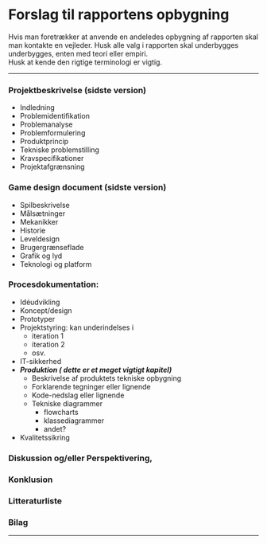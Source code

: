 
<h1>Forslag til rapportens opbygning</h1>

Hvis man foretrækker at anvende en andeledes opbygning af rapporten skal man kontakte en vejleder.
Husk alle valg i rapporten skal underbygges underbygges, enten med teori eller empiri.  
Husk at kende den rigtige terminologi er vigtig.  

----------------------

### Projektbeskrivelse (sidste version)
- Indledning
- Problemidentifikation 
- Problemanalyse
- Problemformulering 
- Produktprincip 
- Tekniske problemstilling 
- Kravspecifikationer
- Projektafgrænsning 

### Game design document (sidste version)
- Spilbeskrivelse
- Målsætninger
- Mekanikker
- Historie
- Leveldesign
- Brugergrænseflade
- Grafik og lyd
- Teknologi og platform

### Procesdokumentation:
- Idéudvikling
- Koncept/design
- Prototyper
- Projektstyring: kan underindelses i
    - iteration 1
    - iteration 2
    - osv.
- IT-sikkerhed
- ***Produktion ( dette er et meget vigtigt kapitel)*** 
    - Beskrivelse af produktets tekniske opbygning
    - Forklarende tegninger eller lignende
    - Kode-nedslag eller lignende
    - Tekniske diagrammer
        - flowcharts
        - klassediagrammer
        - andet?
- Kvalitetssikring

### Diskussion og/eller Perspektivering,

### Konklusion

### Litteraturliste

### Bilag

------------------------